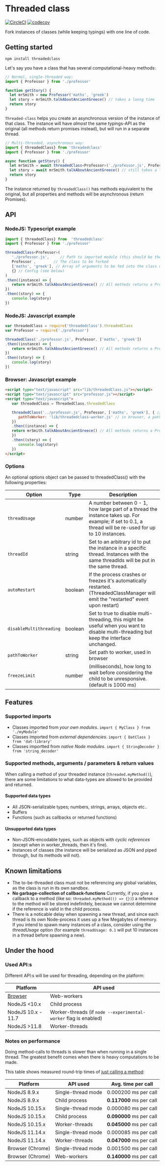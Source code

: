 # Threaded class
[![CircleCI](https://circleci.com/gh/nytamin/threadedClass.svg?style=svg)](https://circleci.com/gh/nytamin/threadedClass)
[![codecov](https://codecov.io/gh/nytamin/threadedClass/branch/master/graph/badge.svg)](https://codecov.io/gh/nytamin/threadedClass)

Fork instances of classes (while keeping typings) with one line of code.

## Getting started

```
npm install threadedclass
```
Let's say you have a class that has several computational-heavy methods:
```typescript
// Normal, single-threaded way:
import { Professor } from './professor'

function getStory() {
  let mrSmith = new Professor('maths', 'greek')
  let story = mrSmith.talkAboutAncientGreece() // takes a loong time
  return story
}
```
`Threaded-class` helps you create an asynchronous version of the instance of that class.
The instance will have _almost_ the same typings-API as the original (all methods return promises instead), but will run in a separate thread. 
```typescript
// Multi-threaded, asynchronous way:
import { threadedClass} from 'threadedclass'
import { Professor } from './professor'

async function getStory() {
  let mrSmith = await threadedClass<Professor>('./professor.js', Professor, ['maths', 'greek'])
  let story = await mrSmith.talkAboutAncientGreece() // still takes a loong time, but now runs in a separate thread
  return story
}
```
The instance returned by `threadedClass()` has methods equivalent to the original, but all properties and methods will be asynchronous (return Promises).

## API
### NodeJS: Typescript example
```typescript
import { threadedClass} from  'threadedclass'
import { Professor } from './professor'

threadedClass<Professor>(
   './professor.js',     // Path to imported module (this should be the same path as is in require('XX') or import {class} from 'XX'} )
   Professor ,        // The class to be forked
   ['maths', 'greek'], // Array of arguments to be fed into the class constructor
   {} // Config (see below)
)
.then((instance) => {
   return mrSmith.talkAboutAncientGreece() // All methods returns a Promise
})
.then((story) => {
   console.log(story)
})
```
### NodeJS: Javascript example
```javascript
var threadedClass = require('threadedclass').threadedClass
var Professor = require('./professor')

threadedClass('./professor.js', Professor, ['maths', 'greek'])
.then((instance) => {
   return mrSmith.talkAboutAncientGreece() // All methods returns a Promise
})
.then((story) => {
   console.log(story)
})
```
### Browser: Javascript example
```html
<script type="text/javascript" src="lib/threadedClass.js"></script>
<script type="text/javascript" src="professor.js"></script>
<script type="text/javascript">
   var threadedClass = ThreadedClass.threadedClass

   threadedClass('../professor.js', Professor, ['maths', 'greek'], { // path to module is relative to threadedClass.js
      pathToWorker: 'lib/threadedclass-worker.js' // in browser, a path to the worker-scrip must also be provided
   })
   .then((instance) => {
   return mrSmith.talkAboutAncientGreece() // All methods returns a Promise
   })
   .then((story) => {
      console.log(story)
   })
</script>
```
### Options
An optional options object can be passed to threadedClass() with the following properties:

| Option | Type | Description |
|--|--|--|
| `threadUsage` | number | A number between 0 - 1, how large part of a thread the instance takes up. For example; if set to 0.1, a thread will be re-used for up to 10 instances. |
| `threadId` | string | Set to an arbitrary id to put the instance in a specific thread. Instances with the same threadIds will be put in the same thread. |
| `autoRestart` | boolean | If the process crashes or freezes it's automatically restarted. (ThreadedClassManager will emit the "restarted" event upon restart) |
| `disableMultithreading` | boolean | Set to true to disable multi-threading, this might be useful when you want to disable multi-threading but keep the interface unchanged. |
| `pathToWorker` | string | Set path to worker, used in browser |
| `freezeLimit` | number | (milliseconds), how long to wait before considering the child to be unresponsive. (default is 1000 ms) |

## Features

### Supported imports
* Classes imported from _your own modules_. `import { MyClass } from './myModule'`
* Classes imported from _external dependencies_. `import { DatClass } from 'dat-library'`
* Classes importted from _native Node modules_. `import { StringDecoder } from 'string_decoder'`

### Supported methods, arguments / parameters & return values
When calling a method of your threaded instance (`threaded.myMethod()`), there are some limitations to what data-types are allowed to be provided and returned.

#### Supported data types
* All JSON-serializable types; numbers, strings, arrays, objects etc..
* Buffers
* Functions (such as callbacks or returned functions)

#### Unsupported data types
* Non-JSON-encodable types, such as objects with *cyclic references* (except when in worker_threads, then it's fine).
* Instances of classes (the instance will be serialized as JSON and piped through, but its methods will not).

## Known limitations
* The to-be-threaded class must not be referencing any global variables, as the class is run in its own sandbox.
* **No garbage-collection of callback-functions**
    Currently, if you give a callback to a method (like so: `threaded.myMethod(() => {})`) a reference to the method will be stored indefinitely, because we cannot determine if the reference is valid in the child process.
* There is a noticable delay when spawning a new thread, and since each thread is its own Node-process it uses up a few Megabytes of memory. If you intend to spawn many instances of a class, consider using the _threadUsage_ option (for example `threadUsage: 0.1` will put 10 instances in a thread before spawning a new).

## Under the hood
### Used API:s
Different API:s will be used for threading, depending on the platform:

| Platform | API used   |
| --- | -- |
| [Browser](https://caniuse.com/#feat=webworkers) | Web-workers |
| NodeJS <10.x | Child process |
| NodeJS 10.x - 11.7 | Worker-threads (if `node --experimental-worker` flag is enabled) |
| NodeJS >11.8 | Worker-threads |

### Notes on performance
Doing method-calls to threads is slower than when running in a single thread. The greatest benefit comes when there is heavy computations to be made.

This table shows measured round-trip times of [just calling a method](https://github.com/nytamin/threadedClass/blob/master/performance-test/index.js):

| Platform | API used | Avg. time per call |
|--|--|--|
| NodeJS 8.9.x     | Single-thread mode   | 0.000200 ms per call     |
| NodeJS 8.9.x     | Child process        | **0.117000** ms per call |
| NodeJS 10.15.x   | Single-thread mode   | 0.000080 ms per call     |
| NodeJS 10.15.x   | Child process        | **0.090000** ms per call |
| NodeJS 10.15.x   | Worker-threads       | **0.045000** ms per call |
| NodeJS 11.14.x   | Single-thread mode   | 0.000085 ms per call     |
| NodeJS 11.14.x   | Worker-threads       | **0.047000** ms per call |
| Browser (Chrome) | Single-thread mode   | 0.001500 ms per call     |
| Browser (Chrome) | Web-workers          | **0.140000** ms per call |
